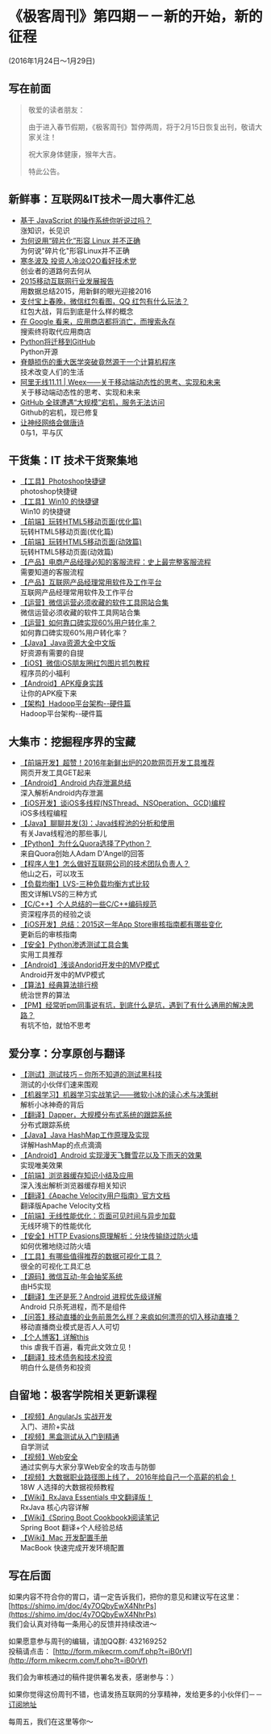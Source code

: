 # 《极客周刊》第四期－－新的开始，新的征程

(2016年1月24日～1月29日)

## 写在前面

>敬爱的读者朋友：
>  
>由于进入春节假期，《极客周刊》暂停两周，将于2月15日恢复出刊，敬请大家关注！
>
>祝大家身体健康，猴年大吉。
>
>特此公告。

## 新鲜事：互联网&IT技术一周大事件汇总

- [基于 JavaScript 的操作系统你听说过吗？](http://www.oschina.net/news/70276/nodeos-the-javascript) 
<br>涨知识，长见识
- [为何说用“碎片化”形容 Linux 并不正确](http://www.oschina.net/news/70245/it-is-not-correct-to-describe-linux-with-fragmentation) 
<br>为何说"碎片化"形容Linux并不正确
- [寒冬波及 投资人冷淡O2O看好技术党](http://www.devstore.cn/new/newInfo/17117.html) 
<br>创业者的道路何去何从
- [2015移动互联网行业发展报告](https://www.talkingdata.com/index/files/2016-01/1453260223119.pdf) 
<br>用数据总结2015，用新鲜的眼光迎接2016
- [支付宝上春晚，微信红包看图，QQ 红包有什么玩法？](http://36kr.com/p/5042793.html) 
<br>红包大战，背后到底是什么样的概念
- [在 Google 看来，应用商店都将消亡，而搜索永存](http://www.geekpark.net/topics/214552) 
<br>搜索终将取代应用商店
- [Python将迁移到GitHub](http://www.infoq.com/cn/news/2016/01/python-moving-to-github) 
<br>Python开源
- [脊髓损伤的重大医学突破竟然源于一个计算机程序](http://blog.jobbole.com/97651/) 
<br>技术改变人们的生活
- [阿里无线11.11 | Weex——关于移动端动态性的思考、实现和未来 ](http://www.oschina.net/news/69238/2015-top-ten-emerging-open-source-projects) 
<br>关于移动端动态性的思考、实现和未来
- [GitHub 全球遭遇“大规模”宕机，服务无法访问](http://www.oschina.net/news/70289/github-down) 
<br>Github的宕机，现已修复
- [让神经网络会做唐诗](http://zhengwy.com/neural-network-for-tangshi/)
<br>0与1，平与仄

## 干货集：IT 技术干货聚集地

- [【工具】Photoshop快捷键]( http://www.w3cfuns.com/notes/18165/61eca150fcf4ab2590c01dd3d6514c1d)
<br>photoshop快捷键
- [【工具】Win10 的快捷键](http://www.w3cfuns.com/notes/18165/7f9125f263ab0557a262bef8d62c2579)
<br>Win10 的快捷键
- [【前端】玩转HTML5移动页面(优化篇)](http://isux.tencent.com/play-with-html5-optimize.html)
<br>玩转HTML5移动页面(优化篇)
- [【前端】玩转HTML5移动页面(动效篇)](http://isux.tencent.com/play-with-html5-animate.html)
<br>玩转HTML5移动页面(动效篇)
- [【产品】电商产品经理必知的客服流程：史上最完整客服流程](http://www.woshipm.com/xiazai/264455.html)
<br>需要知道的客服流程	
- [【产品】互联网产品经理常用软件及工作平台](http://www.woshipm.com/xiazai/32820.html)
<br>互联网产品经理常用软件及工作平台
- [【运营】微信运营必须收藏的软件工具网站合集](http://www.woshipm.com/xiazai/151853.html)
<br>微信运营必须收藏的软件工具网站合集
- [【运营】如何靠口碑实现60%用户转化率？](http://www.woshipm.com/xiazai/114431.html)
<br>如何靠口碑实现60%用户转化率？
- [【Java】Java资源大全中文版](http://www.finalshares.com/read-6740?from=jike)
<br>好资源有需要的自提
- [【iOS】微信iOS朋友圈红包图片抓包教程](http://music4kid.github.io//ios/2016/01/26/tcpdump-wc/?hmsr=toutiao.io&utm_medium=toutiao.io&utm_source=toutiao.io)
<br>程序员的小福利
- [【Android】APK瘦身实践](http://www.jayfeng.com/2015/12/29/APK%E7%98%A6%E8%BA%AB%E5%AE%9E%E8%B7%B5//)
<br>让你的APK瘦下来
- [【架构】Hadoop平台架构--硬件篇](http://www.itweet.cn/2016/01/26/Hadoop-Hardware-Planning/?hmsr=toutiao.io&utm_medium=toutiao.io&utm_source=toutiao.io)
<br>Hadoop平台架构--硬件篇

## 大集市：挖掘程序界的宝藏 

- [【前端开发】超赞！2016年新鲜出炉的20款网页开发工具推荐](http://www.uisdc.com/2016-20-web-developer-tools)
<br>网页开发工具GET起来
- [【Android】Android 内存泄漏总结](https://yq.aliyun.com/articles/3009)
<br>深入解析Android内存泄漏
- [【iOS开发】谈iOS多线程(NSThread、NSOperation、GCD)编程](http://www.jianshu.com/p/6e6f4e005a0b)
<br>iOS多线程编程
- [【Java】聊聊并发(3)：Java线程池的分析和使用](http://ifeve.com/java-threadpool/)
<br>有关Java线程池的那些事儿
- [【Python】为什么Quora选择了Python？](http://codingpy.com/article/why-quora-chooses-python/)
<br>来自Quora创始人Adam D'Angel的回答
- [【程序人生】怎么做好互联网公司的技术团队负责人？](https://www.zhihu.com/question/39421456/answer/81233608)
<br>他山之石，可以攻玉
- [【负载均衡】LVS-三种负载均衡方式比较](http://my.oschina.net/leeypp1/blog/294807)
<br>图文详解LVS的三种方式
- [【C/C++】个人总结的一些C/C++编码规范](http://blog.csdn.net/liyuefeilong/article/details/50560564)
<br>资深程序员的经验之谈
- [【iOS开发】总结：2015这一年App Store审核指南都有哪些变化](http://www.cocoachina.com/appstore/20160125/15089.html)
<br>更新后的审核指南
- [【安全】Python渗透测试工具合集](http://www.freebuf.com/tools/94777.html)
<br>实用工具推荐
- [【Android】浅谈Andorid开发中的MVP模式](http://mp.weixin.qq.com/s?__biz=MjM5NDkxMTgyNw==&mid=404577331&idx=1&sn=e92bf72c490d728470378e4ee1953a80&scene=0#wechat_redirect)
<br>Android开发中的MVP模式
- [【算法】经典算法排行榜](http://mp.weixin.qq.com/s?__biz=MzA3NzM2Mjc4Mw==&mid=401632082&idx=1&sn=f845ca1493dda2731593bb0453f8dadc#rd)
<br>统治世界的算法
- [【PM】经常听pm同事说有坑，到底什么是坑，遇到了有什么通用的解决思路？](http://www.pmcaff.com/entry?id=1000000000138325)
<br>有坑不怕，就怕不思考

## 爱分享：分享原创与翻译

- [【测试】测试技巧 – 你所不知道的测试黑科技](http://blog.chengdazhi.com/index.php/58)
<br>测试的小伙伴们速来围观
- [【机器学习】机器学习实战笔记——微软小冰的读心术与决策树](http://blog.csdn.net/geekmanong/article/details/50570988)
<br>解析小冰神奇的背后
- [【翻译】Dapper，大规模分布式系统的跟踪系统](http://bigbully.github.io/Dapper-translation/?f=tt)
<br>分布式跟踪系统
- [【Java】Java HashMap工作原理及实现](http://yikun.github.io/2015/04/01/Java-HashMap%E5%B7%A5%E4%BD%9C%E5%8E%9F%E7%90%86%E5%8F%8A%E5%AE%9E%E7%8E%B0/)
<br>详解HashMap的点点滴滴
- [【Android】Android 实现漫天飞舞雪花以及下雨天的效果](http://blog.csdn.net/qq_16064871/article/details/50603105)
<br>实现唯美效果
- [【前端】浏览器缓存知识小结及应用](http://www.cnblogs.com/lyzg/p/5125934.html?f=tt)
<br>深入浅出解析浏览器缓存相关知识
- [【翻译】《Apache Velocity用户指南》官方文档](http://ifeve.com/apache-velocity-dev/)
<br>翻译版Apache Velocity文档
- [【前端】无线性能优化：页面可见时间与异步加载](http://taobaofed.org/blog/2016/01/20/mobile-wpo-pageshow-async/)
<br>无线环境下的性能优化
- [【安全】HTTP Evasions原理解析：分块传输绕过防火墙](http://www.freebuf.com/articles/network/94506.html)
<br>如何优雅地绕过防火墙
- [【工具】有哪些值得推荐的数据可视化工具？](https://www.zhihu.com/question/19929609/noti-answers?group_id=675685290043539456)
<br>很全的可视化工具汇总
- [【源码】微信互动-年会抽奖系统](https://github.com/deyongz/lottery-new-year)
<br>由H5实现
- [【翻译】生还是死？Android 进程优先级详解](http://chinagdg.org/2016/01/生还是死？android-进程优先级详解/)
<br>Android 只杀死进程，而不是组件
- [【问答】移动直播的业务前景怎么样？来疯如何漂亮的切入移动直播？](http://www.pmcaff.com/entry?id=1000000000151879)
<br>移动直播商业模式是否人人可切
- [【个人博客】详解this](http://www.cnblogs.com/Wayou/p/all-this.html)
<br>this 虐我千百遍，看完此文效立见！
- [【翻译】技术债务和技术投资](http://www.labazhou.net/)
<br>明白什么是债务和投资

## 自留地：极客学院相关更新课程

- [【视频】AngularJs 实战开发](http://ke.jikexueyuan.com/xilie/17)
<br>入门、进阶+实战
- [【视频】黑盒测试从入门到精通](http://ke.jikexueyuan.com/xilie/353)
<br>自学测试
- [【视频】Web安全](http://ke.jikexueyuan.com/xilie/115)
<br>通过实例与大家分享Web安全的攻击与防御
- [【视频】大数据职业路径图上线了， 2016年给自己一个高薪的机会！](http://ke.jikexueyuan.com/zhiye/bigdata/?huodong=banner_0127)
<br>18W 人选择的大数据视频教程
- [【Wiki】RxJava Essentials 中文翻译版！](http://wiki.jikexueyuan.com/project/rxjava/)
<br>RxJava 核心内容详解
- [【Wiki】《Spring Boot Cookbook》阅读笔记](http://wiki.jikexueyuan.com/project/spring-boot/)
<br>Spring Boot 翻译+个人经验总结
- [【Wiki】Mac 开发配置手册](http://ke.jikexueyuan.com/zhiye/bigdata/?huodong=banner_0127)
<br>MacBook 快速完成开发环境配置

## 写在后面

如果内容不符合你的胃口，请一定告诉我们，把你的意见和建议写在这里： [https://shimo.im/doc/4y7OQbyEwX4NhrPs](https://shimo.im/doc/4y7OQbyEwX4NhrPs)   
我们会认真对待每一条用心的反馈并持续改进～

如果愿意参与周刊的编辑，请加QQ群: 432169252   
投稿请点击： [http://form.mikecrm.com/f.php?t=iB0rVf](http://form.mikecrm.com/f.php?t=iB0rVf)   

我们会为审核通过的稿件提供署名发表，感谢参与：）   

如果你觉得这份周刊不错，也请发扬互联网的分享精神，发给更多的小伙伴们－－[订阅地址](http://list.qq.com/cgi-bin/qf_invite?id=83392b8505dd16951d180f02fe45e724a4f0c455983ca581)

每周五，我们在这里等你～
